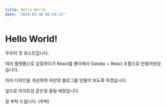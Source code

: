 ```yaml
---
title: Hello World
date: "2019-03-30 02:54:12"
---
```


# Hello World!

무우려 첫 포스트입니다.

여러 플랫폼으로 삽질하다가 React를 좋아해서 Gatsby + React 조합으로 만들어보았습니다.

차차 디자인을 개선하여 저만의 블로그를 만들어 보도록 하겠습니다.

앞으로 라이트업 같은걸 올릴 예정입니다.

잘 부탁 드립니다. (꾸벅)